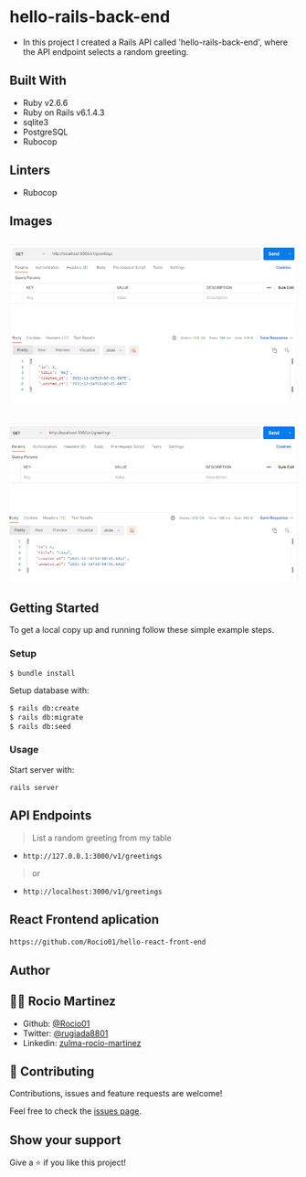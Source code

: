 # hello-rails-back-end

- In this project I created a Rails API called 'hello-rails-back-end', where the API endpoint selects a random greeting.


## Built With

- Ruby v2.6.6
- Ruby on Rails v6.1.4.3
- sqlite3
- PostgreSQL
- Rubocop

## Linters

- Rubocop


## Images
## ![screenshot](./Captura1.PNG)
## ![screenshot](./Captura2.PNG)

## Getting Started

To get a local copy up and running follow these simple example steps.


### Setup


```
$ bundle install
```

Setup database with:

```
$ rails db:create
$ rails db:migrate
$ rails db:seed
```

### Usage

Start server with:

```
rails server
```

## API Endpoints

> List a random greeting from my table

- ```http://127.0.0.1:3000/v1/greetings```
> or
- ```http://localhost:3000/v1/greetings```
  
## React Frontend aplication
```https://github.com/Rocio01/hello-react-front-end```

## Author

## 👩‍💻 Rocio Martinez
- Github: [@Rocio01](https://github.com/Rocio01)
- Twitter: [@rugiada8801](https://twitter.com/rugiada8801)
- Linkedin: [zulma-rocio-martinez](https://www.linkedin.com/in/zulma-rocio-martinez)



## 🤝 Contributing

Contributions, issues and feature requests are welcome!

Feel free to check the [issues page](https://github.com/Rocio01/hello-rails-back-end/issues).

## Show your support

Give a ⭐️ if you like this project!
